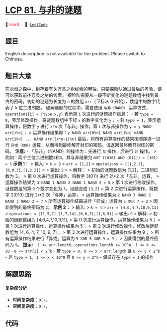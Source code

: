 # [LCP 81. 与非的谜题](https://leetcode.cn/problems/ryfUiz)

🔴 <font color=#ff334b>Hard</font>&emsp; 🔗&ensp;[`LeetCode`](https://leetcode.cn/problems/ryfUiz)


## 题目

English description is not available for the problem. Please switch to
Chinese.


## 题目大意

在永恒之森中，封存着有关万灵之树线索的卷轴，只要探险队通过最后的考验，便可以获取前往万灵之树的线索。
探险队需要从一段不断变化的谜题数组中找到最终的密码，初始的谜题为长度为 `n` 的数组 `arr`（下标从 0 开始），数组中的数字代表了 `k`
位二进制数。 破解谜题的过程中，需要使用 `与非（NAND）` 运算方式，`operations[i] = [type,x,y]` 表示第 `i`
次进行的谜题操作信息： \- 若 `type = 0`，表示修改操作，将谜题数组中下标 `x` 的数字变化为 `y`； \- 若 `type =
1`，表示运算操作，将数字 `y` 进行 `x*n` 次「与非」操作，第 `i` 次与非操作为 `y = y NAND arr[i%n]`； >
运算操作结果即：`y NAND arr[0%n] NAND arr[1%n] NAND arr[2%n] ... NAND arr[(x*n-1)%n]`
最后，将所有运算操作的结果按顺序逐一进行 `异或（XOR）`运算，从而得到最终解开封印的密码。请返回最终解开封印的密码。 **注意:** \-
「与非」（NAND）的操作为：先进行 `与` 操作，后进行 `非` 操作。 > 例如：两个三位二进制数`2`和`3`，其与非结果为 `NOT ((010)
AND (011)) = (101) = 5` **示例 1：** > 输入: > `k = 3` > `arr = [1,2]` >
`operations = [[1,2,3],[0,0,3],[1,2,2]]` > > 输出: `2` > > 解释： > 初始的谜题数组为
[1,2]，二进制位数为 3， > 第 0 次进行运算操作，将数字 3(011) 进行 2\\*2 次「与非」运算， > 运算操作结果为 `3 NAND 1
NAND 2 NAND 1 NAND 2 = 5` > 第 1 次进行修改操作，谜题数组的第 `0` 个数字变化为 `3`，谜题变成 `[3,2]` > 第
2 次进行运算操作，将数字 2(010) 进行 2\\*2 次「与非」运算， > 运算操作结果为 `2 NAND 3 NAND 2 NAND 3 NAND
2 = 7` > 所有运算操作结果进行「异或」运算为 `5 XOR 7 = 2` > 因此得到的最终密码为 `2`。 **示例 2：** > 输入: >
`k = 4` > `arr = [4,6,4,7,10,9,11]` > `operations =
[[1,5,7],[1,7,14],[0,6,7],[1,6,5]]` > 输出: `9` > 解释: > 初始的谜题数组为
[4,6,4,7,10,9,11], > 第 0 次进行运算操作，运算操作结果为 5； > 第 1 次进行运算操作，运算操作结果为 5； > 第 2
次进行修改操作，修改后谜题数组为 [4, 6, 4, 7, 10, 9, 7]； > 第 3 次进行运算操作，运算操作结果为 9； >
所有运算操作结果进行「异或」运算为 `5 XOR 5 XOR 9 = 9`； > 因此得到的最终密码为 `9`。 **提示:** \- `1 <=
arr.length, operations.length <= 10^4` \- `1 <= k <= 30` \- `0 <= arr[i] <
2^k` \- 若 `type = 0`，`0 <= x < arr.length` 且 `0 <= y < 2^k` \- 若 `type = 1`，`1
<= x < 10^9` 且 `0 <= y < 2^k` \- 保证存在 `type = 1` 的操作


## 解题思路

#### 复杂度分析

- **时间复杂度**：`O()`，
- **空间复杂度**：`O()`，

## 代码

```javascript

```